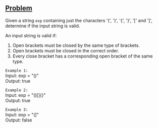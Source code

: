 ## [Problem](https://leetcode.com/problems/valid-parentheses/)

Given a string `exp` containing just the characters '(', ')', '{', '}', '[' and ']', determine if the input string is valid.

An input string is valid if:
1. Open brackets must be closed by the same type of brackets.
2. Open brackets must be closed in the correct order.
3. Every close bracket has a corresponding open bracket of the same type.

`Example 1:`  
Input: exp = "()"  
Output: true

`Example 2:`  
Input: exp = "()[]{}"  
Output: true

`Example 3:`  
Input: exp = "(]"  
Output: false